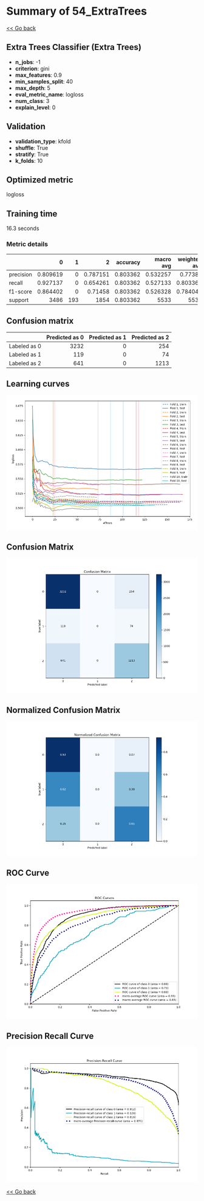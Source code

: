 # Summary of 54_ExtraTrees

[<< Go back](../README.md)


## Extra Trees Classifier (Extra Trees)
- **n_jobs**: -1
- **criterion**: gini
- **max_features**: 0.9
- **min_samples_split**: 40
- **max_depth**: 5
- **eval_metric_name**: logloss
- **num_class**: 3
- **explain_level**: 0

## Validation
 - **validation_type**: kfold
 - **shuffle**: True
 - **stratify**: True
 - **k_folds**: 10

## Optimized metric
logloss

## Training time

16.3 seconds

### Metric details
|           |           0 |   1 |           2 |   accuracy |   macro avg |   weighted avg |   logloss |
|:----------|------------:|----:|------------:|-----------:|------------:|---------------:|----------:|
| precision |    0.809619 |   0 |    0.787151 |   0.803362 |    0.532257 |       0.77385  |  0.526185 |
| recall    |    0.927137 |   0 |    0.654261 |   0.803362 |    0.527133 |       0.803362 |  0.526185 |
| f1-score  |    0.864402 |   0 |    0.71458  |   0.803362 |    0.526328 |       0.784048 |  0.526185 |
| support   | 3486        | 193 | 1854        |   0.803362 | 5533        |    5533        |  0.526185 |


## Confusion matrix
|              |   Predicted as 0 |   Predicted as 1 |   Predicted as 2 |
|:-------------|-----------------:|-----------------:|-----------------:|
| Labeled as 0 |             3232 |                0 |              254 |
| Labeled as 1 |              119 |                0 |               74 |
| Labeled as 2 |              641 |                0 |             1213 |

## Learning curves
![Learning curves](learning_curves.png)
## Confusion Matrix

![Confusion Matrix](confusion_matrix.png)


## Normalized Confusion Matrix

![Normalized Confusion Matrix](confusion_matrix_normalized.png)


## ROC Curve

![ROC Curve](roc_curve.png)


## Precision Recall Curve

![Precision Recall Curve](precision_recall_curve.png)



[<< Go back](../README.md)
